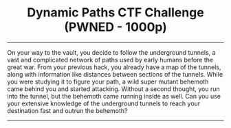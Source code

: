 # <h1 align="center">Dynamic Paths CTF Challenge (PWNED - 1000p)</h1>

---

<p align="center">

On your way to the vault, you decide to follow the underground tunnels, a vast and complicated network of paths used by early humans before the great war.
From your previous hack, you already have a map of the tunnels, along with information like distances between sections of the tunnels.
While you were studying it to figure your path, a wild super mutant behemoth came behind you and started attacking.
Without a second thought, you run into the tunnel, but the behemoth came running inside as well.
Can you use your extensive knowledge of the underground tunnels to reach your destination fast and outrun the behemoth?

</p>

---
